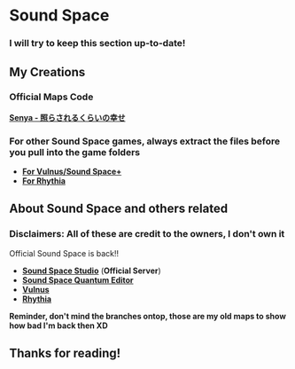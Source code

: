 # **Sound Space**
### I will try to keep this section up-to-date!

## My Creations

### **Official Maps Code**

[**Senya - 照らされるくらいの幸せ**](https://raw.githubusercontent.com/ItzBlackCat/My-Sound-Space-Maps/main/senya%20-%20照らされるくらいの幸せ.txt)

### **For other Sound Space games, always extract the files before you pull into the game folders**

* [**For Vulnus/Sound Space+**](https://drive.google.com/drive/u/0/folders/1JhFJgMxlIxOloVbnkaiNpsY66UDscdh3)
* [**For Rhythia**](https://drive.google.com/drive/u/0/folders/13JT9Yfxq2d0hDppCDnZk9Ew2r80Dxgh5)

## About Sound Space and others related
### **Disclaimers: All of these are credit to the owners, I don't own it**

Official Sound Space is back!!

* [**Sound Space Studio**](https://discord.gg/soundspace) (**Official Server**)
* [**Sound Space Quantum Editor**](https://discord.gg/9y94aM8deW)
* [**Vulnus**](https://discord.gg/vulnus)
* [**Rhythia**](https://discord.gg/ydhDrgrNZ7)

**Reminder, don't mind the branches ontop, those are my old maps to show how bad I'm back then XD**

## **Thanks for reading!**


